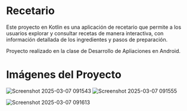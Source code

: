 # Recetario

Este proyecto en Kotlin es una aplicación de recetario que permite a los usuarios explorar y consultar recetas de manera interactiva, con información detallada de los ingredientes y pasos de preparación.

Proyecto realizado en la clase de Desarrollo de Apliaciones en Android.

# Imágenes del Proyecto
![Screenshot 2025-03-07 091543](https://github.com/user-attachments/assets/1d62cf24-3c32-49ad-90f5-8ac045330b57)
![Screenshot 2025-03-07 091555](https://github.com/user-attachments/assets/5e90edcb-0d73-47b0-a348-427ce04ea191)

![Screenshot 2025-03-07 091613](https://github.com/user-attachments/assets/6f56a56b-bd6e-475f-84e0-a85d1c864734)
